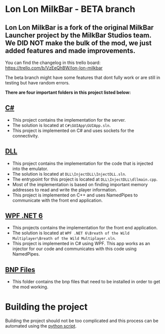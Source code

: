 # Lon Lon MilkBar - BETA branch

## Lon Lon MilkBar is a fork of the original MilkBar Launcher project by the MilkBar Studios team. We DID NOT make the bulk of the mod, we just added features and made improvements.

You can find the changelog in this trello board: https://trello.com/b/VzEeQhBW/lon-lon-milkbar

The beta branch might have some features that dont fully work or are still in testing but have random errors.

**There are four important folders in this project listed below:**

## [C#](C%23)
- This project contains the implementation for the server.
- The solution is located at `C#\GUIApp\GUIApp.sln`.
- This project is implemented on C# and uses sockets for the connectivity.

## [DLL](DLL/InjectDLL)
- This project contains the implementation for the code that is injected into the emulator.
- The solution is located at `DLL\InjectDLL\InjectDLL.sln`.
- The entrypoint for this project is located at `DLL\InjectDLL\dllmain.cpp`.
- Most of the implementation is based on finding important memory addresses to read and write the player information.
- This project is implemented on C++ and uses NamedPipes to communicate with the front end application.

## [WPF .NET 6](WPF%20.NET%206/Breath%20of%20the%20Wild%20Multiplayer)
- This projects contains the implementation for the front end application.
- The solution is located at `WPF .NET 6\Breath of the Wild Multiplayer\Breath of the Wild Multiplayer.sln`.
- This project is implemented in C# using WPF. This app works as an injector for our code and communicates with this code using NamedPipes.

## [BNP Files](BNP%20Files)
- This folder contains the bnp files that need to be installed in order to get the mod working.

# Building the project
Building the project should not be too complicated and this process can be automated using the [python script](buildWPF.py).
